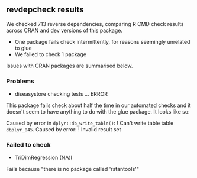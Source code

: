 ## revdepcheck results

We checked 713 reverse dependencies, comparing R CMD check results across CRAN and dev versions of this package.

 * One package fails check intermittently, for reasons seemingly unrelated to glue
 * We failed to check 1 package

Issues with CRAN packages are summarised below.

### Problems

* diseasystore
  checking tests ... ERROR
  
This package fails check about half the time in our automated checks and it doesn't seem to have anything to do with the glue package. It looks like so:

Caused by error in `dplyr::db_write_table()`:
! Can't write table table `dbplyr_045`.
Caused by error:
! Invalid result set

### Failed to check

* TriDimRegression (NA)l

Fails because "there is no package called 'rstantools'"

